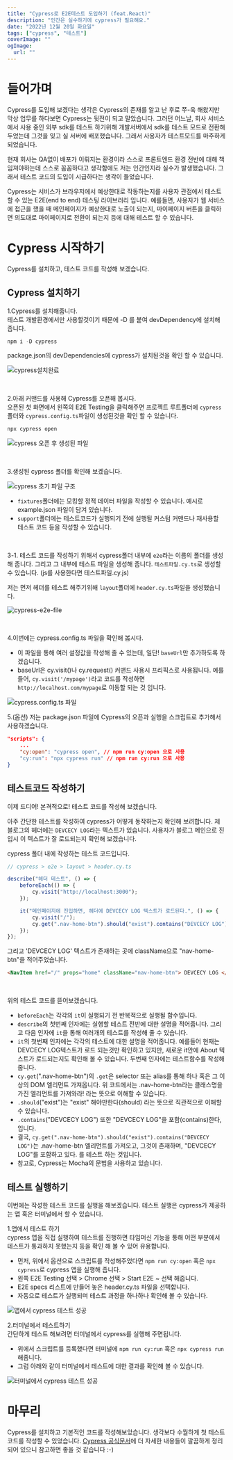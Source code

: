 ```yaml
---
title: "Cypress로 E2E테스트 도입하기 (feat.React)"
description: "인간은 실수하기에 cypress가 필요해요."
date: "2022년 12월 20일 화요일"
tags: ["cypress", "테스트"]
coverImage: ""
ogImage:
  url: ""
---
```


# 들어가며

Cypress를 도입해 보겠다는 생각은 Cypress의 존재를 알고 난 후로 쭈-욱 해왔지만 막상 업무를 하다보면 Cypress는 뒷전이 되고 말았습니다. 그러던 어느날, 회사 서비스에서 사용 중인 외부 sdk를 테스트 하기위해 개발서버에서 sdk를 테스트 모드로 전환해 두었는데 그것을 잊고 실 서버에 배포했습니다. 그래서 사용자가 테스트모드를 마주하게되었습니다.

현재 회사는 QA없이 배포가 이뤄지는 환경이라 스스로 프론트엔드 환경 전반에 대해 책임져야하는데 스스로 꼼꼼하다고 생각함에도 저는 인간인지라 실수가 발생했습니다. 그래서 테스트 코드의 도입이 시급하다는 생각이 들었습니다.

Cypress는 서비스가 브라우저에서 예상한대로 작동하는지를 사용자 관점에서 테스트 할 수 있는 E2E(end to end) 테스팅 라이브러리 입니다. 예를들면, 사용자가 웹 서비스에 접근을 했을 때 메인페이지가 예상한대로 노출이 되는지, 마이페이지 버튼을 클릭하면 의도대로 마이페이지로 전환이 되는지 등에 대해 테스트 할 수 있습니다.

# Cypress 시작하기

Cypress를 설치하고, 테스트 코드를 작성해 보겠습니다.

## Cypress 설치하기

1.Cypress를 설치해줍니다.  
 테스트 개발환경에서만 사용할것이기 때문에 -D 를 붙여 devDependency에 설치해줍니다.

```ts
npm i -D cypress
```

package.json의 devDependencies에 cypress가 설치된것을 확인 할 수 있습니다.

![cypress설치완료](/images/cypress/installed-cypress.png)

</br>

2.아래 커맨드를 사용해 Cypress를 오픈해 봅시다.  
 오픈된 첫 화면에서 왼쪽의 E2E Testing을 클릭해주면 프로젝트 루트폴더에 `cypress`폴더와 `cypress.config.ts`파일이 생성된것을 확인 할 수 있습니다.

```ts
npx cypress open
```

![cypress 오픈 후 생성된 파일](/images/cypress/after-install-cypress.png)

</br>

3.생성된 cypress 폴더를 확인해 보겠습니다.

![cypress 초기 파일 구조](/images/cypress/cypress-first-file-destructure.png)

- `fixtures`폴더에는 모킹할 정적 데이터 파일을 작성할 수 있습니다. 예시로 example.json 파일이 담겨 있습니다.
- `support`폴더에는 테스트코드가 실행되기 전에 실행될 커스텀 커맨드나 재사용할 테스트 코드 등을 작성할 수 있습니다.

</br>

3-1. 테스트 코드를 작성하기 위해서 cypress폴더 내부에 `e2e`라는 이름의 폴더를 생성해 줍니다. 그리고 그 내부에 테스트 파일을 생성해 줍니다. `테스트파일.cy.ts`로 생성할 수 있습니다. (js를 사용한다면 테스트파일.cy.js)

저는 먼저 헤더를 테스트 해주기위해 `layout`폴더에 `header.cy.ts`파일을 생성했습니다.

![cypress-e2e-file](/images/cypress/cypress-e2e-folder.png)

</br>

4.이번에는 cypress.config.ts 파일을 확인해 봅시다.

- 이 파일을 통해 여러 설정값을 작성해 줄 수 있는데, 일단! `baseUrl`만 추가하도록 하겠습니다.
- baseUrl은 cy.visit()나 cy.request() 커맨드 사용시 프리픽스로 사용됩니다. 예를들어, `cy.visit('/mypage')`라고 코드를 작성하면 `http://localhost.com/mypage`로 이동할 되는 것 입니다.

![cypress.config.ts 파일](/images/cypress/cypress-config-file.png)

5.(옵션) 저는 package.json 파일에 Cypress의 오픈과 실행을 스크립트로 추가해서 사용하겠습니다.

```json
"scripts": {
	...
	"cy:open": "cypress open", // npm run cy:open 으로 사용
	"cy:run": "npx cypress run" // npm run cy:run 으로 사용
}
```

## 테스트코드 작성하기

이제 드디어! 본격적으로! 테스트 코드를 작성해 보겠습니다.

아주 간단한 테스트를 작성하여 cypress가 어떻게 동작하는지 확인해 보려합니다.
제 블로그의 헤더에는 `DEVCECY LOG`라는 텍스트가 있습니다. 사용자가 블로그 메인으로 진입시 이 텍스트가 잘 로드되는지 확인해 보겠습니다.

cypress 폴더 내에 작성하는 테스트 코드입니다.

```ts
// cypress > e2e > layout > header.cy.ts

describe("헤더 테스트", () => {
	beforeEach(() => {
		cy.visit("http://localhost:3000");
	});

	it("메인페이지에 진입하면, 헤더에 DEVCECY LOG 텍스트가 로드된다.", () => {
		cy.visit("/");
		cy.get(".nav-home-btn").should("exist").contains("DEVCECY LOG");
	});
});
```

그리고 'DEVCECY LOG' 텍스트가 존재하는 곳에 className으로 "nav-home-btn"을 적어주었습니다.

```html
<NavItem href="/" props="home" className="nav-home-btn"> DEVCECY LOG </NavItem>
```

</br>

위의 테스트 코드를 뜯어보겠습니다.

- `beforeEach`는 각각의 `it`이 실행되기 전 반복적으로 실행될 함수입니다.
- `describe`의 첫번째 인자에는 실행할 테스트 전반에 대한 설명을 적어줍니다. 그리고 다음 인자에 `it`을 통해 여러개의 테스트를 작성해 줄 수 있습니다.
- `it`의 첫번째 인자에는 각각의 테스트에 대한 설명을 적어줍니다. 예를들어 현재는 DEVCECY LOG텍스트가 로드 되는것만 확인하고 있지만, 새로운 it안에 About 텍스트가 로드되는지도 확인해 볼 수 있습니다. 두번째 인자에는 테스트함수를 작성해줍니다.
- `cy.get`(".nav-home-btn")의 `.get`은 selector 또는 alias를 통해 하나 혹은 그 이상의 DOM 엘리먼트 가져옵니다. 위 코드에서는 .nav-home-btn라는 클래스명을 가진 엘리먼트를 가져와라! 라는 뜻으로 이해할 수 있습니다.
- `.should`("exist")는 "exist" 해야만한다(should) 라는 뜻으로 직관적으로 이해할 수 있습니다.
- `.contains`("DEVCECY LOG") 또한 "DEVCECY LOG"을 포함(contains)한다, 입니다.
- 결국, `cy.get(".nav-home-btn").should("exist").contains("DEVCECY LOG")`는 .nav-home-btn 엘리먼트를 가져오고, 그것이 존재하며, "DEVCECY LOG"를 포함하고 있다. 를 테스트 하는 것입니다.
- 참고로, Cypress는 Mocha의 문법을 사용하고 있습니다.

## 테스트 실행하기

이번에는 작성한 테스트 코드를 실행을 해보겠습니다. 테스트 실행은 cypress가 제공하는 앱 혹은 터미널에서 할 수 있습니다.

1.앱에서 테스트 하기  
cypress 앱을 직접 실행하여 테스트를 진행하면 타임머신 기능을 통해 어떤 부분에서 테스트가 통과하지 못했는지 등을 확인 해 볼 수 있어 유용합니다.

- 먼저, 위에서 옵션으로 스크립트를 작성해주었다면 `npm run cy:open` 혹은 `npx cypress`로 cypress 앱을 실행해 줍니다.
- 왼쪽 E2E Testing 선택 > Chrome 선택 > Start E2E ~ 선택 해줍니다.
- E2E specs 리스트에 만들어 놓은 header.cy.ts 파일을 선택합니다.
- 자동으로 테스트가 실행되며 테스트 과정을 하나하나 확인해 볼 수 있습니다.

![앱에서 cypress 테스트 성공](/images/cypress/cypress-result.png)

2.터미널에서 테스트하기  
간단하게 테스트 해보려면 터미널에서 cypress를 실행해 주면됩니다.

- 위에서 스크립트를 등록했다면 터미널에 `npm run cy:run` 혹은 `npx cypress run` 해줍니다.
- 그럼 아래와 같이 터미널에서 테스트에 대한 결과를 확인해 볼 수 있습니다.

![터미널에서 cypress 테스트 성공](/images/cypress/terminal-run-test.png)

# 마무리

Cypress를 설치하고 기본적인 코드를 작성해보았습니다. 생각보다 수월하게 첫 테스트 코드를 작성할 수 있었습니다. [Cypress 공식문서](https://docs.cypress.io/guides/getting-started/installing-cypress)에 더 자세한 내용들이 깔끔하게 정리되어 있으니 참고하면 좋을 것 같습니다 :-)
